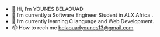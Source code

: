 - 👋 Hi, I’m YOUNES BELAOUAD
- 👀 I’m currently a Software Engineer Student in ALX Africa .
- 🌱 I’m currently learning C language and Web Development.
- 📫 How to rech me belaouadyounes13@gmail.com

<!---
LFQIIIH/LFQIIIH is a ✨ special ✨ repository because its `README.md` (this file) appears on your GitHub profile.
You can click the Preview link to take a look at your changes.
--->
